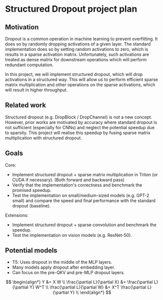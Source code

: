 # Structured Dropout project plan

## Motivation

Dropout is a common operation in machine learning to prevent overfitting. It does so by randomly dropping activations of a given layer. The standard implementation does so by setting random activations to zero, which is results in a sparse activation matrix. Unfortunately, such activations are treated as dense matrix for downstream operations which will perform redundant computation. 

In this project, we will implement structured dropout, which will drop activations in a structured way. This will allow us to perform efficient sparse matrix multiplication and other operations on the sparse activations, which will result in higher throughput.

## Related work

Structured dropout (e.g. DropBlock / DropChannel) is not a new concept. However, prior works are motivated by accuracy where standard dropout is not sufficient (especially for CNNs) and neglect the potential speedup due to sparsity. This project will realise this speedup by fusing sparse matrix multiplication with structured dropout.

## Goals

Core:

- Implement structured dropout + sparse matrix multiplication in Triton (or CUDA if necessary). (Both forward and backward pass)
- Verify that the implementation's correctness and benchmark the promised speedup.
- Test the implementation on small/medium-sized models (e.g. GPT-2 small) and compare the speed and final performance with the standard dropout (baseline).

Extensions:
- Implement structured dropout + sparse convolution and benchmark the speedup.
- Test the implementation on vision models (e.g. ResNet-50).

## Potential models

- T5: Uses dropout in the middle of the MLP layers.
- Many models apply dropout after embedding layer.
- Can focus on the pre-QKV and pre-MLP dropout layers.

$$
\begin{align*}
Y &= X W \\
\frac{\partial L}{\partial X} &= \frac{\partial L}{\partial Y} W^T \\
\frac{\partial L}{\partial W} &= X^T \frac{\partial L}{\partial Y} \\
\end{align*}
$$
